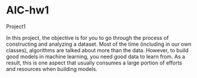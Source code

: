 # AIC-hw1

Project1

In this project, the objective is for you to go through the process of constructing and analyzing a dataset. Most 
of the time (including in our own classes), algorithms are talked about more than the data. However, to build 
good models in machine learning, you need good data to learn from. As a result, this is one aspect that usually 
consumes a large portion of efforts and resources when building models. 
